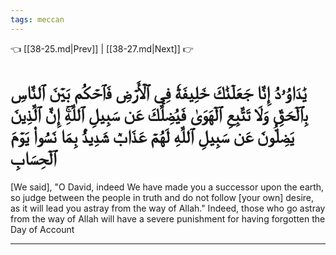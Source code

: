 ```yaml
---
tags: meccan
---
```


👈 [[38-25.md|Prev]] | [[38-27.md|Next]] 👉

# يَٰدَاوُۥدُ إِنَّا جَعَلۡنَٰكَ خَلِيفَةٗ فِي ٱلۡأَرۡضِ فَٱحۡكُم بَيۡنَ ٱلنَّاسِ بِٱلۡحَقِّ وَلَا تَتَّبِعِ ٱلۡهَوَىٰ فَيُضِلَّكَ عَن سَبِيلِ ٱللَّهِۚ إِنَّ ٱلَّذِينَ يَضِلُّونَ عَن سَبِيلِ ٱللَّهِ لَهُمۡ عَذَابٞ شَدِيدُۢ بِمَا نَسُواْ يَوۡمَ ٱلۡحِسَابِ

[We said], "O David, indeed We have made you a successor upon the earth, so judge between the people in truth and do not follow [your own] desire, as it will lead you astray from the way of Allah." Indeed, those who go astray from the way of Allah will have a severe punishment for having forgotten the Day of Account

---

